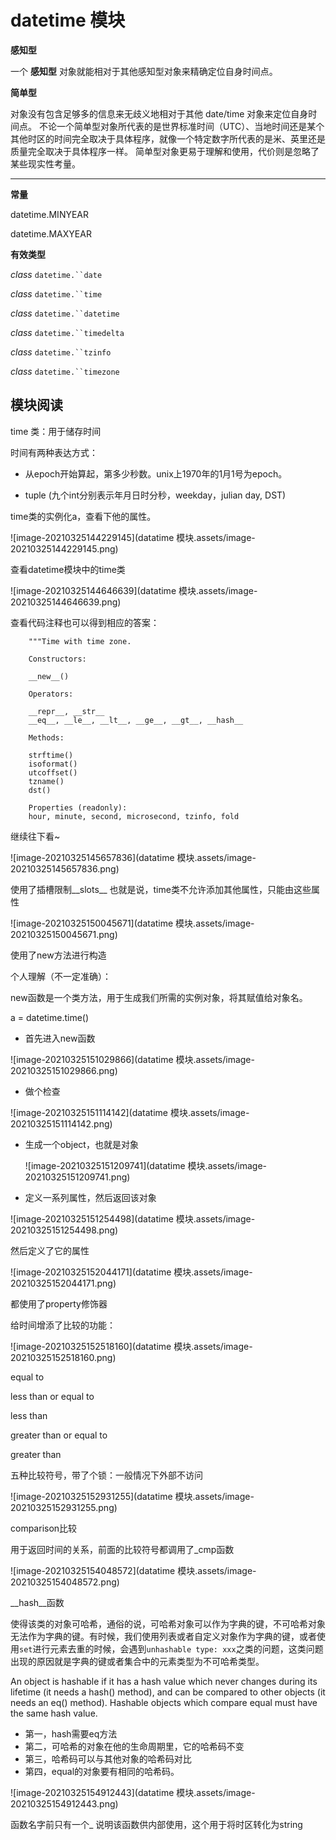 # datetime 模块

**感知型**

一个 **感知型** 对象就能相对于其他感知型对象来精确定位自身时间点。

**简单型**

对象没有包含足够多的信息来无歧义地相对于其他 date/time 对象来定位自身时间点。 不论一个简单型对象所代表的是世界标准时间（UTC）、当地时间还是某个其他时区的时间完全取决于具体程序，就像一个特定数字所代表的是米、英里还是质量完全取决于具体程序一样。 简单型对象更易于理解和使用，代价则是忽略了某些现实性考量。

-----

**常量**

datetime.MINYEAR

datetime.MAXYEAR

**有效类型**

*class* `datetime.``date`

*class* `datetime.``time`

*class* `datetime.``datetime`

*class* `datetime.``timedelta`

*class* `datetime.``tzinfo`

*class* `datetime.``timezone`

## 模块阅读

time 类：用于储存时间

时间有两种表达方式：

*  从epoch开始算起，第多少秒数。unix上1970年的1月1号为epoch。

* tuple   (九个int分别表示年月日时分秒，weekday，julian day,  DST)

time类的实例化a，查看下他的属性。

![image-20210325144229145](datatime 模块.assets/image-20210325144229145.png)

查看datetime模块中的time类

![image-20210325144646639](datatime 模块.assets/image-20210325144646639.png)

查看代码注释也可以得到相应的答案：

```
    """Time with time zone.

    Constructors:

    __new__()

    Operators:

    __repr__, __str__
    __eq__, __le__, __lt__, __ge__, __gt__, __hash__

    Methods:

    strftime()
    isoformat()
    utcoffset()
    tzname()
    dst()

    Properties (readonly):
    hour, minute, second, microsecond, tzinfo, fold
```

继续往下看~

![image-20210325145657836](datatime 模块.assets/image-20210325145657836.png)

使用了插槽限制__slots__ 也就是说，time类不允许添加其他属性，只能由这些属性

![image-20210325150045671](datatime 模块.assets/image-20210325150045671.png)

使用了new方法进行构造

个人理解（不一定准确）：

new函数是一个类方法，用于生成我们所需的实例对象，将其赋值给对象名。

a = datetime.time()

* 首先进入new函数

![image-20210325151029866](datatime 模块.assets/image-20210325151029866.png)

* 做个检查

![image-20210325151114142](datatime 模块.assets/image-20210325151114142.png)

* 生成一个object，也就是对象

  ![image-20210325151209741](datatime 模块.assets/image-20210325151209741.png)

* 定义一系列属性，然后返回该对象

![image-20210325151254498](datatime 模块.assets/image-20210325151254498.png)

然后定义了它的属性

![image-20210325152044171](datatime 模块.assets/image-20210325152044171.png)

都使用了property修饰器

给时间增添了比较的功能：

![image-20210325152518160](datatime 模块.assets/image-20210325152518160.png)

equal to

less than or equal to

less than

greater than or equal to

greater than

五种比较符号，带了个锁：一般情况下外部不访问

![image-20210325152931255](datatime 模块.assets/image-20210325152931255.png)

comparison比较

用于返回时间的关系，前面的比较符号都调用了_cmp函数

![image-20210325154048572](datatime 模块.assets/image-20210325154048572.png)

__hash__函数

使得该类的对象可哈希，通俗的说，可哈希对象可以作为字典的键，不可哈希对象无法作为字典的键。有时候，我们使用列表或者自定义对象作为字典的键，或者使用`set`进行元素去重的时候，会遇到`unhashable type: xxx`之类的问题，这类问题出现的原因就是字典的键或者集合中的元素类型为不可哈希类型。

An object is hashable if it has a hash value which never changes during its lifetime (it needs a hash() method), and can be compared to other objects (it needs an eq() method). Hashable objects which compare equal must have the same hash value.

* 第一，hash需要eq方法
* 第二，可哈希的对象在他的生命周期里，它的哈希码不变
* 第三，哈希码可以与其他对象的哈希码对比
* 第四，equal的对象要有相同的哈希码。

![image-20210325154912443](datatime 模块.assets/image-20210325154912443.png)

函数名字前只有一个_ 说明该函数供内部使用，这个用于将时区转化为string

